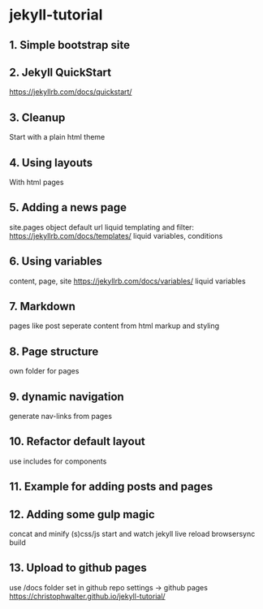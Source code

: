 # jekyll-tutorial
## 1. Simple bootstrap site
## 2. Jekyll QuickStart
https://jekyllrb.com/docs/quickstart/
## 3. Cleanup
Start with a plain html theme
## 4. Using layouts
With html pages
## 5. Adding a news page
site.pages object
default url
liquid templating and filter: https://jekyllrb.com/docs/templates/
liquid variables, conditions
## 6. Using variables
content, page, site
https://jekyllrb.com/docs/variables/
liquid variables
## 7. Markdown
pages like post
seperate content from html markup and styling
## 8. Page structure
own folder for pages
## 9. dynamic navigation
generate nav-links from pages
## 10. Refactor default layout
use includes for components
## 11. Example for adding posts and pages
## 12. Adding some gulp magic
concat and minify (s)css/js
start and watch jekyll
live reload browsersync
build
## 13. Upload to github pages
use /docs folder
set in github repo settings -> github pages
https://christophwalter.github.io/jekyll-tutorial/
